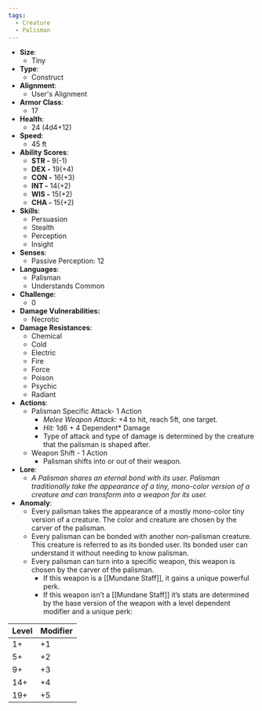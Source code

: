 ```yaml
---
tags:
  - Creature
  - Palisman
---
```

- **Size**:
	- Tiny
- **Type**:
	- Construct
- **Alignment**:
	- User's Alignment
- **Armor Class**:
	- 17
- **Health**:
	- 24 (4d4+12)
- **Speed**:
	- 45 ft
- **Ability Scores**:
	- **STR -** 9(-1)
	- **DEX -** 19(+4)
	- **CON -** 16(+3)
	- **INT -** 14(+2)
	- **WIS -** 15(+2)
	- **CHA -** 15(+2)
- **Skills**:
	- Persuasion
	- Stealth
	- Perception
	- Insight
- **Senses**:
	- Passive Perception: 12
- **Languages**:
	- Palisman 
	- Understands Common
- **Challenge**:
	- 0
- **Damage Vulnerabilities:**
	- Necrotic
- **Damage Resistances**:
	- Chemical
	- Cold
	- Electric
	- Fire
	- Force
	- Poison
	- Psychic
	- Radiant
- **Actions**:
	- Palisman Specific Attack- 1 Action
		- *Melee Weapon Attack:* +4 to hit,  reach 5ft, one target.
		- *Hit:* 1d6 + 4 Dependent* Damage
		- Type of attack and type of damage is determined by the creature that the palisman is shaped after.
	- Weapon Shift - 1 Action
		- Palisman shifts into or out of their weapon.
- **Lore**:
	- *A Palisman shares an eternal bond with its user. Palisman traditionally take the appearance of a tiny, mono-color version of a creature and can transform into a weapon for its user.*
- **Anomaly**:
	- Every palisman takes the appearance of a mostly mono-color tiny version of a creature. The color and creature are chosen by the carver of the palisman.
	- Every palisman can be bonded with another non-palisman creature. This creature is referred to as its bonded user. Its bonded user can understand it without needing to know palisman.
	- Every palisman can turn into a specific weapon, this weapon is chosen by the carver of the palisman. 
		- If this weapon is a [[Mundane Staff]], it gains a unique powerful perk.
		- If this weapon isn’t a [[Mundane Staff]] it’s stats are determined by the base version of the weapon with a level dependent modifier and a unique perk: 

| Level | Modifier |
| ----- | -------- |
| 1+    | +1       |
| 5+    | +2       |
| 9+    | +3       |
| 14+   | +4       |
| 19+   | +5       |

